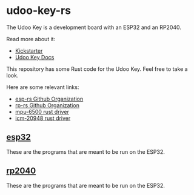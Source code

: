 # udoo-key-rs

The Udoo Key is a development board with an ESP32 and an RP2040.

Read more about it:
* [Kickstarter](https://www.kickstarter.com/projects/udoo/udoo-key-the-4-ai-platform)
* [Udoo Key Docs](http://www.udoo.org/docs-key/Introduction/Introduction.html)


This repository has some Rust code for the Udoo Key. Feel free to take a look.

Here are some relevant links:
* [esp-rs Github Organization](https://github.com/esp-rs)
* [rp-rs Github Organization](https://github.com/rp-rs)
* [mpu-6500 rust driver](https://github.com/justdimaa/embedded-sensors)
* [icm-20948 rust driver](https://github.com/Zolkin1/icm20948_driver)

## [esp32](esp32/README.md)

These are the programs that are meant to be run on the ESP32.

## [rp2040](rp2040/README.md)

These are the programs that are meant to be run on the ESP32.
